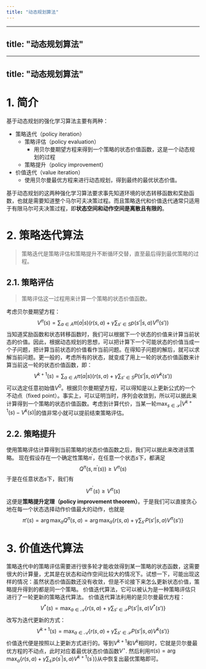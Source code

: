 ```yaml
---
title: "动态规划算法"
---
```

---
title: "动态规划算法"
---
---
title: "动态规划算法"
---
# 1. 简介
基于动态规划的强化学习算法主要有两种：
- 策略迭代（policy iteration）
	- 策略评估（policy evaluation）
		- 用贝尔曼期望方程来得到一个策略的状态价值函数，这是一个动态规划的过程
	- 策略提升（policy improvement）
- 价值迭代（value iteration）
	- 使用贝尔曼最优方程来进行动态规划，得到最终的最优状态价值。


基于动态规划的这两种强化学习算法要求事先知道环境的状态转移函数和奖励函数，也就是需要知道整个马尔可夫决策过程。而且策略迭代和价值迭代通常只适用于有限马尔可夫决策过程，即**状态空间和动作空间是离散且有限的**。

# 2. 策略迭代算法
> 策略迭代是策略评估和策略提升不断循环交替，直至最后得到最优策略的过程。
## 2.1. 策略评估
> 策略评估这一过程用来计算一个策略的状态价值函数。

考虑贝尔曼期望方程：
$$V^\pi(s)=\sum_{a\in A}\pi(a|s)\left(r(s,a)+\gamma\sum_{s'\in S}p(s'|s,a)V^\pi(s')\right)$$
当知道奖励函数和状态转移函数时，我们可以根据下一个状态的价值来计算当前状态的价值。因此，根据动态规划的思想，可以把计算下一个可能状态的价值当成一个子问题，把计算当前状态的价值看作当前问题。在得知子问题的解后，就可以求解当前问题。更一般的，考虑所有的状态，就变成了用上一轮的状态价值函数来计算当前这一轮的状态价值函数，即：
$$V^{k+1}(s)=\sum_{a\in A}\pi(a|s)\left(r(s,a)+\gamma\sum_{s'\in S}P(s'|s,a)V^k(s')\right)$$
可以选定任意初始值$V^0$。根据贝尔曼期望方程，可以得知是以上更新公式的一个不动点（fixed point）。事实上，可以证明当时，序列会收敛到，所以可以据此来计算得到一个策略的状态价值函数。考虑到计算代价，当某一轮$\max_{s\in\mathcal{S}}|V^{k+1}(s)-V^k(s)|$的值非常小就可以提前结束策略评估。

## 2.2. 策略提升
使用策略评估计算得到当前策略的状态价值函数之后，我们可以据此来改进该策略。
现在假设存在一个确定性策略$\pi^\prime$，在任意一个状态$s$下，都满足
$$Q^\pi(s,\pi^{\prime}(s))\geq V^\pi(s)$$
于是在任意状态$s$下，我们有
$$V^{\pi^{\prime}}(s)\geq V^\pi(s)$$这便是**策略提升定理（policy improvement theorem）**。于是我们可以直接贪心地在每一个状态选择动作价值最大的动作，也就是
$$\pi'(s)=\arg\max_aQ^\pi(s,a)=\arg\max_a\{r(s,a)+\gamma\sum_{s'}P(s'|s,a)V^\pi(s')\}$$

# 3. 价值迭代算法
策略迭代中的策略评估需要进行很多轮才能收敛得到某一策略的状态函数，这需要很大的计算量，尤其是在状态和动作空间比较大的情况下。试想一下，可能出现这样的情况：虽然状态价值函数还没有收敛，但是不论接下来怎么更新状态价值，策略提升得到的都是同一个策略。
价值迭代算法，它可以被认为是一种策略评估只进行了一轮更新的策略迭代算法。
价值迭代算法利用的是贝尔曼最优方程：
$$V^*(s)=\max_{a\in\mathcal{A}}\{r(s,a)+\gamma\sum_{s'\in\mathcal{S}}P(s'|s,a)V^*(s')\}$$
改写为迭代更新的方式：
$$V^{k+1}(s)=\max_{a\in\mathcal{A}}\{r(s,a)+\gamma\sum_{s'\in\mathcal{S}}P(s'|s,a)V^k(s')\}$$
价值迭代便是按照以上更新方式进行的。等到$V^{k+1}$和$V^{k}$相同时，它就是贝尔曼最优方程的不动点，此时对应着最优状态价值函数$V^\star$.
然后利用$\pi(s)=\arg\max_a\{r(s,a)+\gamma\sum_{s^{\prime}}p(s^{\prime}|s,a)V^{k+1}(s^{\prime})\}$从中恢复出最优策略即可。
